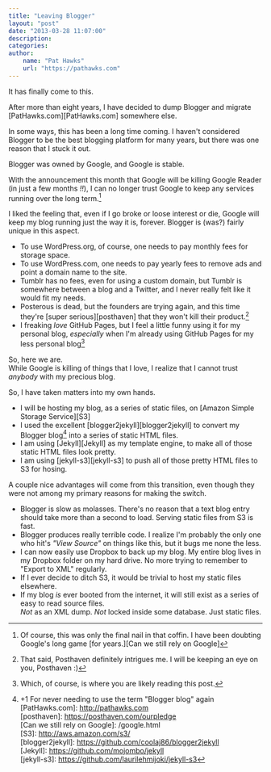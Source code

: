 ```yaml
---
title: "Leaving Blogger"  
layout: "post"  
date: "2013-03-28 11:07:00"  
description:  
categories:  
author:  
    name: "Pat Hawks"  
    url: "https://pathawks.com"  
---
```


It has finally come to this.

After more than eight years, I have decided to dump Blogger and migrate [PatHawks.com][PatHawks.com] somewhere else.

In some ways, this has been a long time coming. I haven't considered Blogger to be the best blogging platform for many years, but there was one reason that I stuck it out.

Blogger was owned by Google, and Google is stable.

With the announcement this month that Google will be killing Google Reader (in just a few months *!!*), I can no longer trust Google to keep any services running over the long term.[^1]

I liked the feeling that, even if I go broke or loose interest or die, Google will keep my blog running just the way it is, forever. Blogger is (was?) fairly unique in this aspect.
*  To use WordPress.org, of course, one needs to pay monthly fees for storage space.
*  To use WordPress.com, one needs to pay yearly fees to remove ads and point a domain name to the site.
*  Tumblr has no fees, even for using a custom domain, but Tumblr is somewhere between a blog and a Twitter, and I never really felt like it would fit my needs.
*  Posterous is dead, but the founders are trying again, and this time they're [super serious][posthaven] that they won't kill their product.[^2]
*  I freaking *love* GitHub Pages, but I feel a little funny using it for my personal blog, *especially* when I'm already using GitHub Pages for my less personal blog[^3]

So, here we are.  
While Google is killing of things that I love, I realize that I cannot trust *anybody* with my precious blog.

So, I have taken matters into my own hands.

*  I will be hosting my blog, as a series of static files, on [Amazon Simple Storage Service][S3]
*  I used the excellent [blogger2jekyll][blogger2jekyll] to convert my Blogger blog[^4] into a series of static HTML files.
*  I am using [Jekyll][Jekyll] as my template engine, to make all of those static HTML files look pretty.
*  I am using [jekyll-s3][jekyll-s3] to push all of those pretty HTML files to S3 for hosing.

A couple nice advantages will come from this transition, even though they were not among my primary reasons for making the switch.

*  Blogger is slow as molasses. There's no reason that a text blog entry should take more than a second to load. Serving static files from S3 is fast.
*  Blogger produces really terrible code. I realize I'm probably the only one who hit's *"View Source"* on things like this, but it bugs me none the less.
*  I can now easily use Dropbox to back up my blog. My entire blog lives in my Dropbox folder on my hard drive. No more trying to remember to "Export to XML" regularly.
*  If I ever decide to ditch S3, it would be trivial to host my static files elsewhere.
*  If my blog *is* ever booted from the internet, it will still exist as a series of easy to read source files.  
   *Not* as an XML dump.
   *Not* locked inside some database.
   Just static files.

[^1]: Of course, this was only the final nail in that coffin. I have been doubting Google's long game [for years.][Can we still rely on Google]  
[^2]: That said, Posthaven definitely intrigues me. I will be keeping an eye on you, Posthaven \:\)  
[^3]: Which, of course, is where you are likely reading this post.  
[^4]: +1 For never needing to use the term "Blogger blog" again  
[PatHawks.com]: http://pathawks.com  
[posthaven]: https://posthaven.com/ourpledge  
[Can we still rely on Google]: /google.html  
[S3]: http://aws.amazon.com/s3/  
[blogger2jekyll]: https://github.com/coolaj86/blogger2jekyll  
[Jekyll]: https://github.com/mojombo/jekyll  
[jekyll-s3]: https://github.com/laurilehmijoki/jekyll-s3
